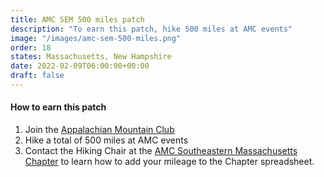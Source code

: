 ```yaml
---
title: AMC SEM 500 miles patch
description: "To earn this patch, hike 500 miles at AMC events"
image: "/images/amc-sem-500-miles.png"
order: 18
states: Massachusetts, New Hampshire
date: 2022-02-09T06:00:00+00:00
draft: false
---
```

#### How to earn this patch
1. Join the <a href="https://www.outdoors.org/get-involved/become-a-member/?chapter=SE&campaign=7012J000001R5F3QAK" target="_blank">Appalachian Mountain Club</a>
2. Hike a total of 500 miles at AMC events
3. Contact the Hiking Chair at the <a href="http://amcsem.org/hiking.html" target="_blank">AMC Southeastern Massachusetts Chapter</a> to learn how to add your mileage to the Chapter spreadsheet.

